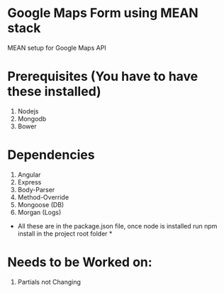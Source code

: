 # Google Maps Form using MEAN stack
MEAN setup for Google Maps API

# Prerequisites (You have to have these installed)
1. Nodejs
2. Mongodb
3. Bower

# Dependencies
1. Angular
2. Express
3. Body-Parser
4. Method-Override
5. Mongoose (DB)
6. Morgan (Logs)

* All these are in the package.json file, once node is installed run npm install in the project root folder *

# Needs to be Worked on:
1. Partials not Changing
